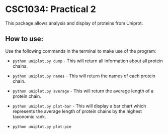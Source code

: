 CSC1034: Practical 2
====================

This package allows analysis and display of proteins from Uniprot.

How to use:
-----------

Use the following commands in the terminal to make use of the program:

- `python uniplot.py dump` - This will return all information about all protein chains.

- `python uniplot.py names` - This will return the names of each protein chain.

- `python uniplot.py average` - This will return the average length of a protein chain.

- `python uniplot.py plot-bar` - This will display a bar chart which represents the average length of 
protein chains by the highest taxonomic rank. 

- `python uniplot.py plot-pie`
